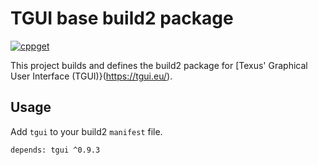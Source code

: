 # TGUI base build2 package

[![cppget](https://img.shields.io/website/https/cppget.org/tgui.svg?down_message=offline&label=cppget.org&up_color=blue&up_message=online)](https://cppget.org/tgui)

This project builds and defines the build2 package for [Texus' Graphical User Interface (TGUI)}(https://tgui.eu/).

## Usage

Add `tgui` to your build2 `manifest` file.

```
depends: tgui ^0.9.3
```